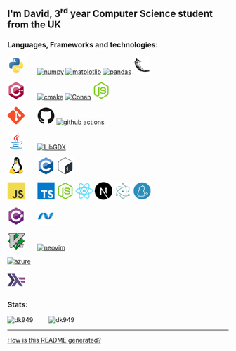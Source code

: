 ## I'm David, 3<sup>rd</sup> year Computer Science student from the UK
### Languages, Frameworks and technologies:


<a href="https://www.python.org" target="_blank"><img src="https://raw.githubusercontent.com/devicons/devicon/master/icons/python/python-original.svg" alt="python" height="40"/></a>
&nbsp;&nbsp;&nbsp;&nbsp;&nbsp;
<a href="https://github.com/numpy/numpy" target="_blank"><img src="https://raw.githubusercontent.com/numpy/numpy/main/branding/logo/primary/numpylogo.svg" alt="numpy" height="40"/></a>
<a href="https://matplotlib.org/" target="_blank"><img src="https://upload.wikimedia.org/wikipedia/en/5/56/Matplotlib_logo.svg" alt="matplotlib" height="30"/></a>
<a href="https://pandas.pydata.org/" target="_blank"><img src="https://upload.wikimedia.org/wikipedia/commons/thumb/e/ed/Pandas_logo.svg/2880px-Pandas_logo.svg.png" alt="pandas" height="40"/></a>
<a href="https://flask.palletsprojects.com/" target="_blank"><img src="https://raw.githubusercontent.com/devicons/devicon/master/icons/flask/flask-original.svg" alt="flask" height="40"/></a>

<a href="https://isocpp.org/" target="_blank"><img src="https://raw.githubusercontent.com/devicons/devicon/master/icons/cplusplus/cplusplus-original.svg" alt="cplusplus" height="40"/></a>
&nbsp;&nbsp;&nbsp;&nbsp;&nbsp;
<a href="https://cmake.org/" target="_blank"><img src="https://upload.wikimedia.org/wikipedia/commons/thumb/1/13/Cmake.svg/1200px-Cmake.svg.png" alt="cmake" height="40"/></a>
<a href="https://conan.io/" target="_blank"><img src="https://conan.io/img/logo-conan.svg" alt="Conan" height="40"/></a>
<a href="https://nodejs.org/api/addons.html" target="_blank"><img src="https://raw.githubusercontent.com/devicons/devicon/master/icons/nodejs/nodejs-original.svg" alt="napi" height="40"/></a>

<a href="https://git-scm.com/" target="_blank"><img src="https://raw.githubusercontent.com/devicons/devicon/master/icons/git/git-original.svg" alt="git" height="40"/></a>
&nbsp;&nbsp;&nbsp;&nbsp;&nbsp;
<a href="https://github.com/" target="_blank"><img src="https://raw.githubusercontent.com/devicons/devicon/master/icons/github/github-original.svg" alt="github" height="40"/></a>
<a href="https://github.com/actions" target="_blank"><img src="https://avatars0.githubusercontent.com/u/44036562?s=100&v=4" alt="github actions" height="40"/></a>

<a href="https://www.java.com" target="_blank"><img src="https://raw.githubusercontent.com/devicons/devicon/master/icons/java/java-original.svg" alt="java" height="40"/></a>
&nbsp;&nbsp;&nbsp;&nbsp;&nbsp;
<a href="https://libgdx.com/" target="_blank"><img src="https://camo.githubusercontent.com/7f125cffbb1915422fdba732af1aa34e2d3edd7e78d94ef8fe95dd1d93e65c33/68747470733a2f2f6c69626764782e636f6d2f6173736574732f696d616765732f6c6f676f2e706e67" alt="LibGDX" height="30"/></a>

<a href="https://www.linux.org/" target="_blank"><img src="https://raw.githubusercontent.com/devicons/devicon/master/icons/linux/linux-original.svg" alt="linux" height="40"/></a>
&nbsp;&nbsp;&nbsp;&nbsp;&nbsp;
<a href="https://www.cprogramming.com/" target="_blank"><img src="https://raw.githubusercontent.com/devicons/devicon/master/icons/c/c-original.svg" alt="c" height="40"/></a>
<a href="https://www.gnu.org/software/bash/" target="_blank"><img src="https://raw.githubusercontent.com/devicons/devicon/master/icons/bash/bash-original.svg" alt="bash" height="40"/></a>

<a href="https://developer.mozilla.org/en-US/docs/Web/JavaScript" target="_blank"><img src="https://raw.githubusercontent.com/devicons/devicon/master/icons/javascript/javascript-original.svg" alt="javascript" height="40"/></a>
&nbsp;&nbsp;&nbsp;&nbsp;&nbsp;
<a href="https://www.typescriptlang.org/" target="_blank"><img src="https://raw.githubusercontent.com/devicons/devicon/master/icons/typescript/typescript-original.svg" alt="typescript" height="40"/></a>
<a href="https://nodejs.org/" target="_blank"><img src="https://raw.githubusercontent.com/devicons/devicon/master/icons/nodejs/nodejs-original.svg" alt="nodejs" height="40"/></a>
<a href="https://reactjs.org/" target="_blank"><img src="https://raw.githubusercontent.com/devicons/devicon/master/icons/react/react-original.svg" alt="reactjs" height="40"/></a>
<a href="https://nextjs.org/" target="_blank"><img src="https://raw.githubusercontent.com/devicons/devicon/master/icons/nextjs/nextjs-original.svg" alt="nextjs" height="40"/></a>
<a href="https://www.electronjs.org/" target="_blank"><img src="https://raw.githubusercontent.com/devicons/devicon/master/icons/electron/electron-original.svg" alt="electronjs" height="40"/></a>
<a href="https://yarnpkg.com/" target="_blank"><img src="https://raw.githubusercontent.com/devicons/devicon/master/icons/yarn/yarn-original.svg" alt="yarn" height="40"/></a>

<a href="https://docs.microsoft.com/en-us/dotnet/csharp/" target="_blank"><img src="https://raw.githubusercontent.com/devicons/devicon/master/icons/csharp/csharp-original.svg" alt="csharp" height="40"/></a>
&nbsp;&nbsp;&nbsp;&nbsp;&nbsp;
<a href="https://dotnet.microsoft.com/" target="_blank"><img src="https://raw.githubusercontent.com/devicons/devicon/master/icons/dot-net/dot-net-original.svg" alt="dotnet" height="40"/></a>

<a href="https://www.vim.org/" target="_blank"><img src="https://raw.githubusercontent.com/devicons/devicon/master/icons/vim/vim-original.svg" alt="vim" height="40"/></a>
&nbsp;&nbsp;&nbsp;&nbsp;&nbsp;
<a href="https://neovim.io/" target="_blank"><img src="https://upload.wikimedia.org/wikipedia/commons/4/4f/Neovim-logo.svg" alt="neovim" height="40"/></a>

<a href="https://azure.microsoft.com/en-us/" target="_blank"><img src="https://swimburger.net/media/fbqnp2ie/azure.svg" alt="azure" height="40"/></a>
&nbsp;&nbsp;&nbsp;&nbsp;&nbsp;

<a href="https://www.haskell.org/" target="_blank"><img src="https://raw.githubusercontent.com/devicons/devicon/master/icons/haskell/haskell-original.svg" alt="c" height="40"/></a>
&nbsp;&nbsp;&nbsp;&nbsp;&nbsp;


### Stats:
![dk949](https://github-readme-stats.vercel.app/api?username=dk949&show_icons=true&count_private=true&include_all_commits=true)
&nbsp;&nbsp;&nbsp; &nbsp; &nbsp;
![dk949](https://github-readme-stats.vercel.app/api/top-langs/?username=dk949&layout=compact&hide=Makefile,Cmake,Objective-C,Roff)

--------
[How is this README generated?](how_is_this_readme_generated.md)

